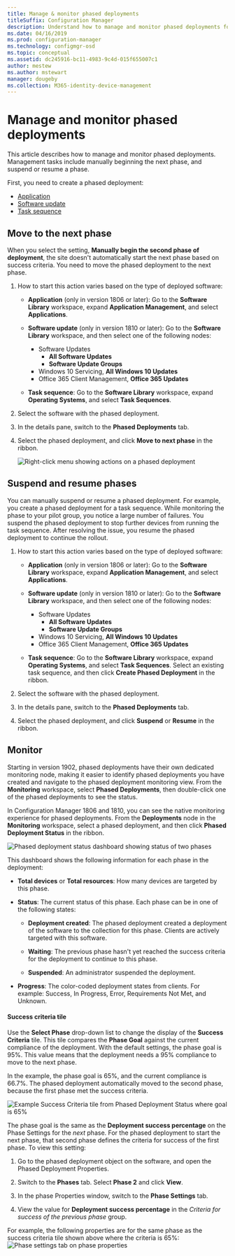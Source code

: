 ```yaml
---
title: Manage & monitor phased deployments
titleSuffix: Configuration Manager
description: Understand how to manage and monitor phased deployments for software in Configuration Manager.
ms.date: 04/16/2019
ms.prod: configuration-manager
ms.technology: configmgr-osd
ms.topic: conceptual
ms.assetid: dc245916-bc11-4983-9c4d-015f655007c1
author: mestew
ms.author: mstewart
manager: dougeby
ms.collection: M365-identity-device-management
---
```


# Manage and monitor phased deployments

This article describes how to manage and monitor phased deployments. Management tasks include manually beginning the next phase, and suspend or resume a phase. 

First, you need to create a phased deployment: 
- [Application](/sccm/osd/deploy-use/create-phased-deployment-for-task-sequence?toc=/sccm/apps/toc.json&bc=/sccm/apps/breadcrumb/toc.json)  
- [Software update](/sccm/osd/deploy-use/create-phased-deployment-for-task-sequence?toc=/sccm/sum/toc.json&bc=/sccm/sum/breadcrumb/toc.json)  
- [Task sequence](/sccm/osd/deploy-use/create-phased-deployment-for-task-sequence)  



## <a name="bkmk_move"></a> Move to the next phase

When you select the setting, **Manually begin the second phase of deployment**, the site doesn't automatically start the next phase based on success criteria. You need to move the phased deployment to the next phase.  

1. How to start this action varies based on the type of deployed software:  

    - **Application** (only in version 1806 or later): Go to the **Software Library** workspace, expand **Application Management**, and select **Applications**.   

    - **Software update** (only in version 1810 or later): Go to the **Software Library** workspace, and then select one of the following nodes:    
        - Software Updates  
            - **All Software Updates**  
            - **Software Update Groups**   
        - Windows 10 Servicing, **All Windows 10 Updates**  
        - Office 365 Client Management, **Office 365 Updates**  

    - **Task sequence**: Go to the **Software Library** workspace, expand **Operating Systems**, and select **Task Sequences**.   

2. Select the software with the phased deployment.  

3. In the details pane, switch to the **Phased Deployments** tab.  

4. Select the phased deployment, and click **Move to next phase** in the ribbon.  

    ![Right-click menu showing actions on a phased deployment](media/Suspend-phased-deployment.PNG)



## <a name="bkmk_suspend"></a> Suspend and resume phases 

You can manually suspend or resume a phased deployment. For example, you create a phased deployment for a task sequence. While monitoring the phase to your pilot group, you notice a large number of failures. You suspend the phased deployment to stop further devices from running the task sequence. After resolving the issue, you resume the phased deployment to continue the rollout. 

1. How to start this action varies based on the type of deployed software:  

    - **Application** (only in version 1806 or later): Go to the **Software Library** workspace, expand **Application Management**, and select **Applications**.   

    - **Software update** (only in version 1810 or later): Go to the **Software Library** workspace, and then select one of the following nodes:    
        - Software Updates  
            - **All Software Updates**  
            - **Software Update Groups**   
        - Windows 10 Servicing, **All Windows 10 Updates**  
        - Office 365 Client Management, **Office 365 Updates**  

    - **Task sequence**: Go to the **Software Library** workspace, expand **Operating Systems**, and select **Task Sequences**. Select an existing task sequence, and then click **Create Phased Deployment** in the ribbon.  

2. Select the software with the phased deployment.  

3. In the details pane, switch to the **Phased Deployments** tab.  

4. Select the phased deployment, and click **Suspend** or **Resume** in the ribbon.  

<!-- Removed for 1806, need to clarify behavior with engineering
When you suspend a phased deployment, it sets the available and deadline times on the active deployments to a future time. When you resume, it generates a new schedule based on when you resume the phased deployment. The new schedule helps to avoid problems if you resume after the original deadline. For example, the initial schedule has the required deadline seven days after the deployment is available. You suspend it on the second day. If you aren't ready to resume it until day eight, you don't want the deployment to be immediately past the deadline. So it generates a new deadline starting from when you resume the phased deployment on day eight. 
-->


## <a name="bkmk_monitor"></a> Monitor
<!--1358577-->
Starting in version 1902, phased deployments have their own dedicated monitoring node, making it easier to identify phased deployments you have created and navigate to the phased deployment monitoring view. From the **Monitoring** workspace, select **Phased Deployments**, then double-click one of the phased deployments to see the status. <!--3555949-->

In Configuration Manager 1806 and 1810, you can see the native monitoring experience for phased deployments. From the **Deployments** node in the **Monitoring** workspace, select a phased deployment, and then click **Phased Deployment Status** in the ribbon.

![Phased deployment status dashboard showing status of two phases](media/1358577-phased-deployment-status.png)

This dashboard shows the following information for each phase in the deployment:  

- **Total devices** or **Total resources**: How many devices are targeted by this phase.  

- **Status**: The current status of this phase. Each phase can be in one of the following states:  

    - **Deployment created**: The phased deployment created a deployment of the software to the collection for this phase. Clients are actively targeted with this software.  

    - **Waiting**: The previous phase hasn't yet reached the success criteria for the deployment to continue to this phase.  

    - **Suspended**: An administrator suspended the deployment.  

- **Progress**: The color-coded deployment states from clients. For example: Success, In Progress, Error, Requirements Not Met, and Unknown. 

#### Success criteria tile

Use the **Select Phase** drop-down list to change the display of the **Success Criteria** tile. This tile compares the **Phase Goal** against the current compliance of the deployment. With the default settings, the phase goal is 95%. This value means that the deployment needs a 95% compliance to move to the next phase.

In the example, the phase goal is 65%, and the current compliance is 66.7%. The phased deployment automatically moved to the second phase, because the first phase met the success criteria.  

   ![Example Success Criteria tile from Phased Deployment Status where goal is 65%](media/pod-status-success-criteria-tile.png)

The phase goal is the same as the **Deployment success percentage** on the Phase Settings for the *next* phase. For the phased deployment to start the next phase, that second phase defines the criteria for success of the first phase. To view this setting: 

1. Go to the phased deployment object on the software, and open the Phased Deployment Properties.  

2. Switch to the **Phases** tab. Select **Phase 2** and click **View**.  

3. In the phase Properties window, switch to the **Phase Settings** tab.  

4. View the value for **Deployment success percentage** in the *Criteria for success of the previous phase* group.  

For example, the following properties are for the same phase as the success criteria tile shown above where the criteria is 65%:  
![Phase settings tab on phase properties](media/phase-properties-phase-settings.png)


